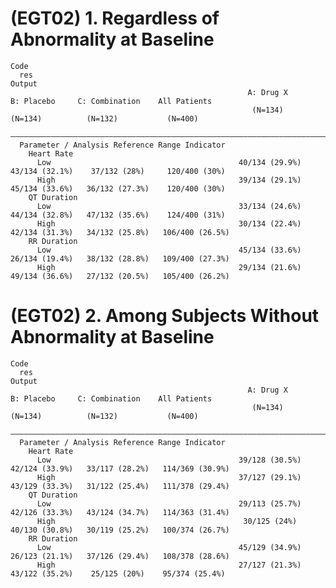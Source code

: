 # (EGT02) 1. Regardless of Abnormality at Baseline

    Code
      res
    Output
                                                         A: Drug X        B: Placebo     C: Combination    All Patients  
                                                          (N=134)          (N=134)          (N=132)           (N=400)    
      ———————————————————————————————————————————————————————————————————————————————————————————————————————————————————
      Parameter / Analysis Reference Range Indicator                                                                     
        Heart Rate                                                                                                       
          Low                                          40/134 (29.9%)   43/134 (32.1%)    37/132 (28%)     120/400 (30%) 
          High                                         39/134 (29.1%)   45/134 (33.6%)   36/132 (27.3%)    120/400 (30%) 
        QT Duration                                                                                                      
          Low                                          33/134 (24.6%)   44/134 (32.8%)   47/132 (35.6%)    124/400 (31%) 
          High                                         30/134 (22.4%)   42/134 (31.3%)   34/132 (25.8%)   106/400 (26.5%)
        RR Duration                                                                                                      
          Low                                          45/134 (33.6%)   26/134 (19.4%)   38/132 (28.8%)   109/400 (27.3%)
          High                                         29/134 (21.6%)   49/134 (36.6%)   27/132 (20.5%)   105/400 (26.2%)

# (EGT02) 2. Among Subjects Without Abnormality at Baseline

    Code
      res
    Output
                                                         A: Drug X        B: Placebo     C: Combination    All Patients  
                                                          (N=134)          (N=134)          (N=132)           (N=400)    
      ———————————————————————————————————————————————————————————————————————————————————————————————————————————————————
      Parameter / Analysis Reference Range Indicator                                                                     
        Heart Rate                                                                                                       
          Low                                          39/128 (30.5%)   42/124 (33.9%)   33/117 (28.2%)   114/369 (30.9%)
          High                                         37/127 (29.1%)   43/129 (33.3%)   31/122 (25.4%)   111/378 (29.4%)
        QT Duration                                                                                                      
          Low                                          29/113 (25.7%)   42/126 (33.3%)   43/124 (34.7%)   114/363 (31.4%)
          High                                          30/125 (24%)    40/130 (30.8%)   30/119 (25.2%)   100/374 (26.7%)
        RR Duration                                                                                                      
          Low                                          45/129 (34.9%)   26/123 (21.1%)   37/126 (29.4%)   108/378 (28.6%)
          High                                         27/127 (21.3%)   43/122 (35.2%)    25/125 (20%)    95/374 (25.4%) 

